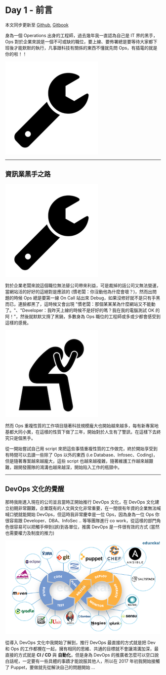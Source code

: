 # Day 1 - 前言

本文同步更新至 [Github](https://github.com/shazi7804/ops-puppet-30-days), [Gitbook](https://gitbook.com/book/shazi7804/puppet-manage-guide/details)

身為一個 Operations 出身的工程師，過去幾年我一直認為自己是 IT 界的黑手，Ops 對於企業來說是一個不可或缺的職位，要上線、要佈署總是要等待大家都下班後才能默默的執行，凡事跟科技有關係的東西不懂就先問 Ops，有插電的就是你的啦！！

![wrench](../images/wrench.png)

---

## 資訊業黑手之路

![wrench](../images/wrench.png)

對於企業老闆來說這個職位無法替公司帶來利益，可是裁掉的話公司又無法營運，當網站活的好好的這絕對是應該的 (慣老闆：你沒動他為什麼會壞？)，然而出問題的時候 Ops 總是要第一線 On Call 站出來 Debug，如果沒修好就不是只有手黑而已，連臉都黑了，這時候又會出現 "慣老闆：那個某某某為什麼網站又不能動了。"、"Developer：我昨天上線的時候不是好好的嗎？我在我的電腦測試 OK 的阿！"，然後就默默又揹了黑鍋，多數身為 Ops 職位的工程師或多或少都會感受到這樣的感覺。

![no-way](../images/no-way.png)

然而 Ops 重複性質的工作項目隨著科技規模龐大也開始越來越多，每有新專案地基都大同小異，在這樣的性質下做了三年，開始對於人生有了警訊，在這樣下去終究只是個黑手。

從一開始嘗試自己用 script 來把這些事情重複性質的工作做完，終於開始享受到有時間可以去讀一些除了 Ops 以外的東西 (i.e Database、Infosec、Coding)，但是隨著專案越來越龐大，這些 script 也越來越複雜，隨著維護工作越來越艱難，跟開發團隊的鴻溝也越來越深，開始陷入工作的瓶頸中。

---

## DevOps 文化的覺醒

那時我剛進入現在的公司並且當時正開始推行 DevOps 文化，在 DevOps 文化建立初期非常艱難，企業既有的人文與文化非常重要，在一間很有年資的企業無法喊喊口號就能開始 DevOps，但這時我非常慶幸是一位 Ops，因為身為一位 Ops 你很容易跟 Developer、DBA、InfoSec .. 等等團隊進行 co work，從這樣的部門角色很容易可以把觸手伸到(誤)到各單位，推廣 DevOps 是一件很有效的方式 (當然也需要權力及制度的推力)

![devops](../images/devops.png)

從導入 DevOps 文化中我開始了解到，推行 DevOps 最直接的方式就是把 Dev 和 Ops 的工作都攪在一起，擁有相同的思維、共通的目標就不會讓鴻溝加深，最直接的方式就是 **CI / CD** 與  **自動化**，但是身為 DevOps 的推廣者怎麼可以空口說白話呢，一定要有一些具體的事蹟才能說服其他人，所以在 2017 年初我開始接觸了 Puppet，要做就先從解決自己的問題開始 ...
